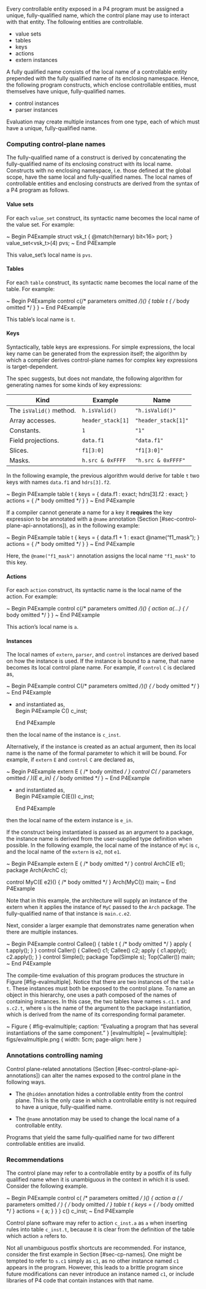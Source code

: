 Every controllable entity exposed in a P4 program must be assigned a
unique, fully-qualified name, which the control plane may use to
interact with that entity. The following entities are controllable.

  - value sets
  - tables
  - keys
  - actions
  - extern instances

A fully qualified name consists of the local name of a controllable
entity prepended with the fully qualified name of its enclosing
namespace. Hence, the following program constructs, which enclose
controllable entities, must themselves have unique, fully-qualified
names.

  - control instances
  - parser instances

Evaluation may create multiple instances from one type, each of which
must have a unique, fully-qualified name.

### Computing control-plane names

The fully-qualified name of a construct is derived by concatenating the
fully-qualified name of its enclosing construct with its local name.
Constructs with no enclosing namespace, i.e. those defined at the global
scope, have the same local and fully-qualified names. The local names of
controllable entities and enclosing constructs are derived from the
syntax of a P4 program as follows.

#### Value sets

For each `value_set` construct, its syntactic name becomes the local
name of the value set. For example:

\~ Begin P4Example struct vsk\_t { @match(ternary) bit\<16\> port; }
value\_set<vsk_t>(4) pvs; \~ End P4Example

This value\_set’s local name is `pvs`.

#### Tables

For each `table` construct, its syntactic name becomes the local name of
the table. For example:

\~ Begin P4Example control c(/\* parameters omitted */)() { table t { /*
body omitted \*/ } } \~ End P4Example

This table’s local name is `t`.

#### Keys

Syntactically, table keys are expressions. For simple expressions, the
local key name can be generated from the expression itself; the
algorithm by which a compiler derives control-plane names for complex
key expressions is target-dependent.

The spec suggests, but does not mandate, the following algorithm for
generating names for some kinds of key expressions:

| Kind                    | Example           | Name                |
| ----------------------- | ----------------- | ------------------- |
| The `isValid()` method. | `h.isValid()`     | `"h.isValid()"`     |
| Array accesses.         | `header_stack[1]` | `"header_stack[1]"` |
| Constants.              | `1`               | `"1"`               |
| Field projections.      | `data.f1`         | `"data.f1"`         |
| Slices.                 | `f1[3:0]`         | `"f1[3:0]"`         |
| Masks.                  | `h.src & 0xFFFF`  | `"h.src & 0xFFFF"`  |

In the following example, the previous algorithm would derive for table
`t` two keys with names `data.f1` and `hdrs[3].f2`.

\~ Begin P4Example table t { keys = { data.f1 : exact; hdrs\[3\].f2 :
exact; } actions = { /\* body omitted \*/ } } \~ End P4Example

If a compiler cannot generate a name for a key it **requires** the key
expression to be annotated with a `@name` annotation (Section
\[\#sec-control-plane-api-annotations\]), as in the following example:

\~ Begin P4Example table t { keys = { data.f1 + 1 : exact
@name(“f1\_mask”); } actions = { /\* body omitted \*/ } } \~ End
P4Example

Here, the `@name("f1_mask")` annotation assigns the local name
`"f1_mask"` to this key.

#### Actions

For each `action` construct, its syntactic name is the local name of the
action. For example:

\~ Begin P4Example control c(/\* parameters omitted */)() { action a(…)
{ /* body omitted \*/ } } \~ End P4Example

This action’s local name is `a`.

#### Instances

The local names of `extern`, `parser`, and `control` instances are
derived based on how the instance is used. If the instance is bound to a
name, that name becomes its local control plane name. For example, if
`control` `C` is declared as,

\~ Begin P4Example control C(/\* parameters omitted */)() { /* body
omitted \*/ } \~ End P4Example

  - and instantiated as,  
    Begin P4Example C() c\_inst;
    
    End P4Example

then the local name of the instance is `c_inst`.

Alternatively, if the instance is created as an actual argument, then
its local name is the name of the formal parameter to which it will be
bound. For example, if `extern` `E` and `control` `C` are declared as,

\~ Begin P4Example extern E { /\* body omitted */ } control C( /*
parameters omitted */ )(E e\_in) { /* body omitted \*/ } \~ End
P4Example

  - and instantiated as,  
    Begin P4Example C(E()) c\_inst;
    
    End P4Example

then the local name of the extern instance is `e_in`.

If the construct being instantiated is passed as an argument to a
package, the instance name is derived from the user-supplied type
definition when possible. In the following example, the local name of
the instance of `MyC` is `c`, and the local name of the `extern` is
`e2`, not `e1`.

\~ Begin P4Example extern E { /\* body omitted \*/ } control ArchC(E
e1); package Arch(ArchC c);

control MyC(E e2)() { /\* body omitted \*/ } Arch(MyC()) main; \~ End
P4Example

Note that in this example, the architecture will supply an instance of
the extern when it applies the instance of `MyC` passed to the `Arch`
package. The fully-qualified name of that instance is `main.c.e2`.

Next, consider a larger example that demonstrates name generation when
there are multiple instances.

\~ Begin P4Example control Callee() { table t { /\* body omitted \*/ }
apply { t.apply(); } } control Caller() { Callee() c1; Callee() c2;
apply { c1.apply(); c2.apply(); } } control Simple(); package Top(Simple
s); Top(Caller()) main; \~ End P4Example

The compile-time evaluation of this program produces the structure in
Figure \[\#fig-evalmultiple\]. Notice that there are two instances of
the `table t`. These instances must both be exposed to the control
plane. To name an object in this hierarchy, one uses a path composed of
the names of containing instances. In this case, the two tables have
names `s.c1.t` and `s.c2.t`, where `s` is the name of the argument to
the package instantiation, which is derived from the name of its
corresponding formal parameter.

\~ Figure { \#fig-evalmultiple; caption: “Evaluating a program that has
several instantiations of the same component.” } \[evalmultiple\] \~
\[evalmultiple\]: figs/evalmultiple.png { width: 5cm; page-align: here }

### Annotations controlling naming

Control plane-related annotations (Section
\[\#sec-control-plane-api-annotations\]) can alter the names exposed to
the control plane in the following ways.

  - The `@hidden` annotation hides a controllable entity from the
    control plane. This is the only case in which a controllable entity
    is not required to have a unique, fully-qualified name.

  - The `@name` annotation may be used to change the local name of a
    controllable entity.

Programs that yield the same fully-qualified name for two different
controllable entities are invalid.

### Recommendations

The control plane may refer to a controllable entity by a postfix of its
fully qualified name when it is unambiguous in the context in which it
is used. Consider the following example.

\~ Begin P4Example control c( /\* parameters omitted */ )() { action a (
/* parameters omitted */ ) { /* body omitted */ } table t { keys = { /*
body omitted \*/ } actions = { a; } } } c() c\_inst; \~ End P4Example

Control plane software may refer to action `c_inst.a` as `a` when
inserting rules into table `c_inst.t`, because it is clear from the
definition of the table which action `a` refers to.

Not all unambiguous postfix shortcuts are recommended. For instance,
consider the first example in Section \[\#sec-cp-names\]. One might be
tempted to refer to `s.c1` simply as `c1`, as no other instance named
`c1` appears in the program. However, this leads to a brittle program
since future modifications can never introduce an instance named `c1`,
or include libraries of P4 code that contain instances with that name.
